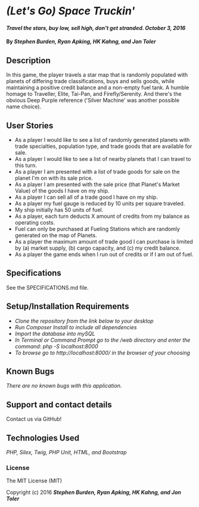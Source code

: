 # _(Let's Go) Space Truckin'_

#### _Travel the stars, buy low, sell high, don't get stranded. October 3, 2016_

#### By _**Stephen Burden, Ryan Apking, HK Kahng, and Jon Toler**_

## Description
In this game, the player travels a star map that is randomly populated with planets of differing trade classifications, buys and sells goods, while maintaining a positive credit balance and a non-empty fuel tank. A humble homage to Traveller, Elite, Tai-Pan, and Firefly/Serenity. And there's the obvious Deep Purple reference ('Silver Machine' was another possible name choice).

## User Stories

* As a player I would like to see a list of randomly generated planets with trade specialties, population type, and trade goods that are available for sale.
* As a player I would like to see a list of nearby planets that I can travel to this turn.
* As a player I am presented with a list of trade goods for sale on the planet I'm on with its sale price.
* As a player I am presented with the sale price (that Planet's Market Value) of the goods I have on my ship.
* As a player I can sell all of a trade good I have on my ship.
* As a player my fuel gauge is reduced by 10 units per square traveled.
* My ship initially has 50 units of fuel.
* As a player, each turn deducts X amount of credits from my balance as operating costs.
* Fuel can only be purchased at Fueling Stations which are randomly generated on the map of Planets.
* As a player the maximum amount of trade good I can purchase is limited by (a) market supply, (b) cargo capacity, and (c) my credit balance.
* As a player the game ends when I run out of credits or if I am out of fuel.

## Specifications
See the SPECIFICATIONS.md file.

## Setup/Installation Requirements
* _Clone the repository from the link below to your desktop_
* _Run Composer Install to include all dependencies_
* _Import the database into mySQL_
* _In Terminal or Command Prompt go to the /web directory and enter the command: php -S localhost:8000_
* _To browse go to http://localhost:8000/ in the browser of your choosing_

## Known Bugs
_There are no known bugs with this application._

## Support and contact details
Contact us via GitHub!

## Technologies Used
_PHP, Silex, Twig, PHP Unit, HTML, and Bootstrap_

### License
The MIT License (MIT)

Copyright (c) 2016 **_Stephen Burden, Ryan Apking, HK Kahng, and Jon Toler_**
